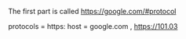 The first part is called https://google.com/#protocol

protocols = https:
host = google.com , https://101.03